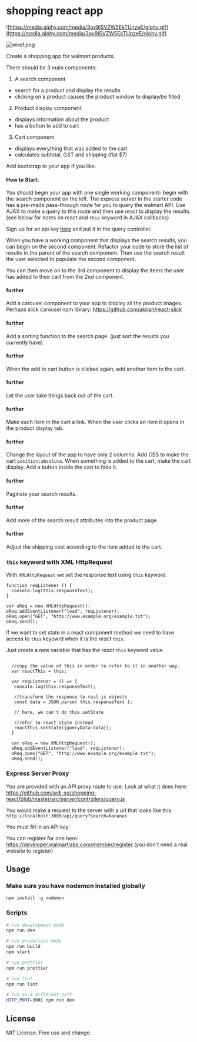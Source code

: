 # shopping react app
![https://media.giphy.com/media/3ov9jSVZW5EkTUnzeE/giphy.gif](https://media.giphy.com/media/3ov9jSVZW5EkTUnzeE/giphy.gif)

![wiref.png](wiref.png)

Create a shopping app for walmart products.

There should be 3 main components:

1. A search component
  - search for a product and display the results
  - clicking on a product causes the product window to display/be filled
  
2. Product display component
  - displays information about the product
  - has a button to add to cart
  
3. Cart component
  - displays everything that was added to the cart
  - calculates subtotal, GST and shipping (flat $7)
  
Add bootstrap to your app if you like.

#### How to Start:
You should begin your app with one single working component- begin with the search component on the left. The express server in the starter code has a pre-made pass-through route for you to query the walmart API. Use AJAX to make a query to this route and then use react to display the results. (see below for notes on react and `this` keyword in AJAX callbacks)

Sign up for an api key [here](https://developer.walmartlabs.com/) and put it in the query controller. 

When you have a working component that displays the search results, you can begin on the second component. Refactor your code to store the list of results in the parent of the search component. Then use the search result the user selected to populate the second component.

You can then move on to the 3rd component to display the items the user has added to their cart from the 2nd component.

#### further
Add a carousel component to your app to display all the product images. Perhaps slick carousel npm library: https://github.com/akiran/react-slick
  
#### further
Add a sorting function to the search page. (just sort the results you currently have)

#### further
When the add to cart button is clicked again, add another item to the cart.

#### further
Let the user take things back out of the cart.

#### further
Make each item in the cart a link. When the user clicks an item it opens in the product display tab.

#### further
Change the layout of the app to have only 2 columns. Add CSS to make the cart `position:absolute`. When something is added to the cart, make the cart display. Add a button inside the cart to hide it.

#### further
Paginate your search results.

#### further
Add more of the search result attributes into the product page.

#### further
Adjust the shipping cost according to the item added to the cart.

### `this` keyword with XML HttpRequest
With `XMLHttpRequest` we set the response text using `this` keyword.
```
function reqListener () {
  console.log(this.responseText);
}

var oReq = new XMLHttpRequest();
oReq.addEventListener("load", reqListener);
oReq.open("GET", "http://www.example.org/example.txt");
oReq.send();
```

If we want to set state in a react component method we need to have access to `this` keyowrd when it is the *react* `this`.

Just create a new variable that has the *react* `this` keyword value. 
```

  //copy the value of this in order to refer to it in another way.
  var reactThis = this;
  
  var reqListener = () => {
   console.log(this.responseText);
   
   //transform the response to real js objects
   const data = JSON.parse( this.responseText );
   
   // here, we can't do this.setState
   
   //refer to react state instead
   reactThis.setState({queryData:data});
  }

  var oReq = new XMLHttpRequest();
  oReq.addEventListener("load", reqListener);
  oReq.open("GET", "http://www.example.org/example.txt");
  oReq.send();

```

### Express Server Proxy
You are provided with an API proxy route to use. Look at what it does here: https://github.com/wdi-sg/shopping-react/blob/master/src/server/controllers/query.js

You would make a request to the server with a url that looks like this: `http://localhost:3000/api/query?search=bananas`

You must fill in an API key.

You can register for one here: https://developer.walmartlabs.com/member/register
(you don't need a real website to register)

## Usage

### Make sure you have nodemon installed globally
```
npm install -g nodemon
```

### Scripts
```bash
# run development mode
npm run dev

# run production mode
npm run build
npm start

# run prettier
npm run prettier

# run lint
npm run lint

# run on a different port
HTTP_PORT=3001 npm run dev
```

## License
MIT License. Free use and change.


